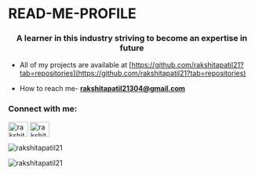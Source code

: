 # READ-ME-PROFILE
<h3 align="center">A learner in this industry striving to become an expertise in future</h3>

- All of my projects are available at [https://github.com/rakshitapatil21?tab=repositories](https://github.com/rakshitapatil21?tab=repositories)

- How to reach me- **rakshitapatil21304@gmail.com**

<h3 align="left">Connect with me:</h3>
<p align="left">
<a href="https://linkedin.com/in/rakshitapatil21" target="blank"><img align="center" src="https://raw.githubusercontent.com/rahuldkjain/github-profile-readme-generator/master/src/images/icons/Social/linked-in-alt.svg" alt="rakshitapatil21" height="30" width="40" /></a>
<a href="https://www.hackerrank.com/rakshitapatil21" target="blank"><img align="center" src="https://raw.githubusercontent.com/rahuldkjain/github-profile-readme-generator/master/src/images/icons/Social/hackerrank.svg" alt="rakshitapatil21" height="30" width="40" /></a>
</p>

<p><img align="center" src="https://github-readme-stats.vercel.app/api/top-langs?username=rakshitapatil21&show_icons=true&locale=en&layout=compact" alt="rakshitapatil21" /></p>

<p><img align="center" src="https://github-readme-streak-stats.herokuapp.com/?user=rakshitapatil21&" alt="rakshitapatil21" /></p>

